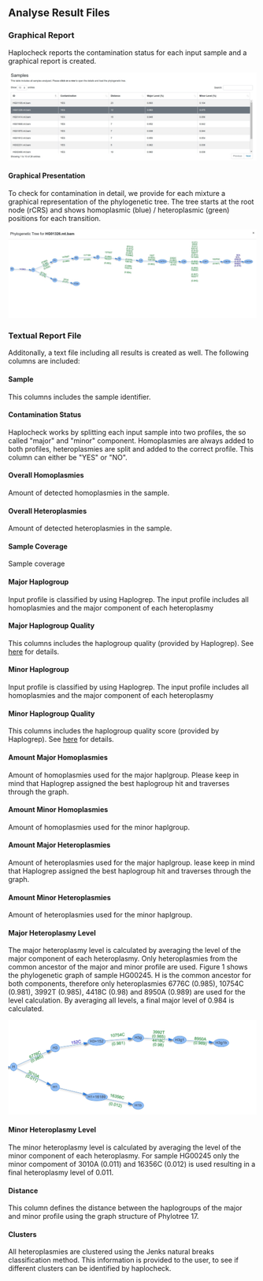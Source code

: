 
## Analyse Result Files 

### Graphical Report

Haplocheck reports the contamination status for each input sample and a graphical report is created.

![Result Report](img/report1.png)

#### Graphical Presentation
To check for contamination in detail, we provide for each mixture a graphical representation of the phylogenetic tree. The tree starts at the root node (rCRS) and shows homoplasmic (blue) / heteroplasmic (green) positions for each transition.

![Phylogenetic Tree](img/report_tree.png)


### Textual Report File

Additonally, a text file including all results is created as well. The following columns are included:

#### Sample

This columns includes the sample identifier. 

#### Contamination Status

Haplocheck works by splitting each input sample into two profiles, the so called "major" and "minor" component. Homoplasmies are always added to both profiles, heteroplasmies are split and added to the correct profile. This column can either be "YES" or "NO". 

#### Overall Homoplasmies
Amount of detected homoplasmies in the sample.

#### Overall Heteroplasmies
Amount of detected heteroplasmies in the sample.

#### Sample Coverage

Sample coverage

#### Major Haplogroup

Input profile is classified by using Haplogrep. The input profile includes all homoplasmies and the major component of each heteroplasmy

#### Major Haplogroup Quality

This columns includes the haplogroup quality (provided by Haplogrep). See [here](http://haplogrep.uibk.ac.at/blog/explaining-the-formula/) for details.

#### Minor Haplogroup

Input profile is classified by using Haplogrep. The input profile includes all homoplasmies and the major component of each heteroplasmy

#### Minor Haplogroup Quality

This columns includes the haplogroup quality score (provided by Haplogrep). See [here](http://haplogrep.uibk.ac.at/blog/explaining-the-formula/) for details.

#### Amount Major Homoplasmies

Amount of homoplasmies used for the major haplgroup. Please keep in mind that Haplogrep assigned the best haplogroup hit and traverses through the graph. 

#### Amount Minor Homoplasmies

Amount of homoplasmies used for the minor haplgroup. 

#### Amount Major Heteroplasmies

Amount of heteroplasmies used for the major haplgroup. lease keep in mind that Haplogrep assigned the best haplogroup hit and traverses through the graph. 

#### Amount Minor Heteroplasmies

Amount of heteroplasmies used for the minor haplgroup. 

#### Major Heteroplasmy Level

The major heteroplasmy level is calculated by averaging the level of the major component of each heteroplasmy. Only heteroplasmies from the common ancestor of the major and minor profile are used. Figure 1 shows the phylogenetic graph of sample HG00245. H is the common ancestor for both components, therefore only heteroplasmies 6776C (0.985), 10754C (0.981), 3992T (0.985), 4418C (0.98) and 8950A (0.989) are used for the level calculation. By averaging all levels, a final major level of 0.984 is calculated. 

![Figure1](img/heteroplasmy_major.jpg)

#### Minor Heteroplasmy Level

The minor heteroplasmy level is calculated by averaging the level of the minor component of each heteroplasmy. For sample HG00245 only the minor compoment of 3010A (0.011) and 16356C (0.012) is used resulting in a final heteroplasmy level of 0.011. 

#### Distance

This column defines the distance between the haplogroups of the major and minor profile using the graph structure of Phylotree 17. 

#### Clusters 

All heteroplasmies are clustered using the Jenks natural breaks classification method. This information is provided to the user, to see if different clusters can be identified by haplocheck. 

